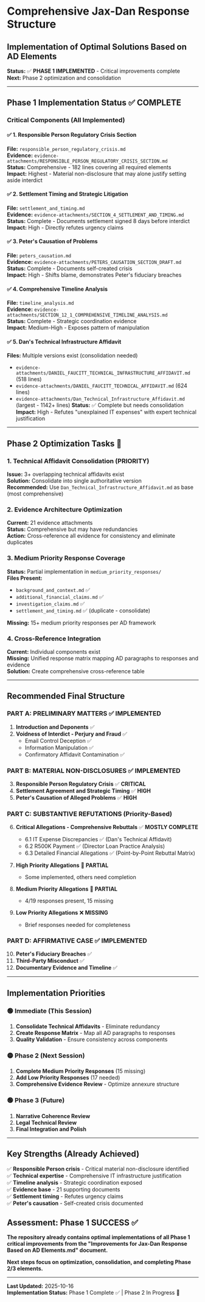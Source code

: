 # Comprehensive Jax-Dan Response Structure
## Implementation of Optimal Solutions Based on AD Elements

**Status:** ✅ **PHASE 1 IMPLEMENTED** - Critical improvements complete  
**Next:** Phase 2 optimization and consolidation  

---

## Phase 1 Implementation Status ✅ COMPLETE

### Critical Components (All Implemented)

#### ✅ 1. Responsible Person Regulatory Crisis Section
**File:** `responsible_person_regulatory_crisis.md`  
**Evidence:** `evidence-attachments/RESPONSIBLE_PERSON_REGULATORY_CRISIS_SECTION.md`  
**Status:** Comprehensive - 182 lines covering all required elements  
**Impact:** Highest - Material non-disclosure that may alone justify setting aside interdict

#### ✅ 2. Settlement Timing and Strategic Litigation
**File:** `settlement_and_timing.md`  
**Evidence:** `evidence-attachments/SECTION_4_SETTLEMENT_AND_TIMING.md`  
**Status:** Complete - Documents settlement signed 8 days before interdict  
**Impact:** High - Directly refutes urgency claims

#### ✅ 3. Peter's Causation of Problems
**File:** `peters_causation.md`  
**Evidence:** `evidence-attachments/PETERS_CAUSATION_SECTION_DRAFT.md`  
**Status:** Complete - Documents self-created crisis  
**Impact:** High - Shifts blame, demonstrates Peter's fiduciary breaches

#### ✅ 4. Comprehensive Timeline Analysis
**File:** `timeline_analysis.md`  
**Evidence:** `evidence-attachments/SECTION_12_1_COMPREHENSIVE_TIMELINE_ANALYSIS.md`  
**Status:** Complete - Strategic coordination evidence  
**Impact:** Medium-High - Exposes pattern of manipulation

#### ✅ 5. Dan's Technical Infrastructure Affidavit
**Files:** Multiple versions exist (consolidation needed)
- `evidence-attachments/DANIEL_FAUCITT_TECHNICAL_INFRASTRUCTURE_AFFIDAVIT.md` (518 lines)
- `evidence-attachments/DANIEL_FAUCITT_TECHNICAL_AFFIDAVIT.md` (624 lines)  
- `evidence-attachments/Dan_Technical_Infrastructure_Affidavit.md` (largest - 1142+ lines)
**Status:** ✅ Complete but needs consolidation  
**Impact:** High - Refutes "unexplained IT expenses" with expert technical justification

---

## Phase 2 Optimization Tasks 🔄

### 1. Technical Affidavit Consolidation (PRIORITY)
**Issue:** 3+ overlapping technical affidavits exist  
**Solution:** Consolidate into single authoritative version  
**Recommended:** Use `Dan_Technical_Infrastructure_Affidavit.md` as base (most comprehensive)

### 2. Evidence Architecture Optimization
**Current:** 21 evidence attachments  
**Status:** Comprehensive but may have redundancies  
**Action:** Cross-reference all evidence for consistency and eliminate duplicates

### 3. Medium Priority Response Coverage
**Status:** Partial implementation in `medium_priority_responses/`  
**Files Present:**
- `background_and_context.md` ✅
- `additional_financial_claims.md` ✅  
- `investigation_claims.md` ✅
- `settlement_and_timing.md` ✅ (duplicate - consolidate)

**Missing:** 15+ medium priority responses per AD framework

### 4. Cross-Reference Integration
**Current:** Individual components exist  
**Missing:** Unified response matrix mapping AD paragraphs to responses and evidence  
**Solution:** Create comprehensive cross-reference table

---

## Recommended Final Structure

### PART A: PRELIMINARY MATTERS ✅ IMPLEMENTED
1. **Introduction and Deponents** ✅
2. **Voidness of Interdict - Perjury and Fraud** ✅
   - Email Control Deception ✅
   - Information Manipulation ✅  
   - Confirmatory Affidavit Contamination ✅

### PART B: MATERIAL NON-DISCLOSURES ✅ IMPLEMENTED
3. **Responsible Person Regulatory Crisis** ✅ **CRITICAL**
4. **Settlement Agreement and Strategic Timing** ✅ **HIGH**
5. **Peter's Causation of Alleged Problems** ✅ **HIGH**

### PART C: SUBSTANTIVE REFUTATIONS (Priority-Based)
6. **Critical Allegations - Comprehensive Rebuttals** ✅ **MOSTLY COMPLETE**
   - 6.1 IT Expense Discrepancies ✅ (Dan's Technical Affidavit)
   - 6.2 R500K Payment ✅ (Director Loan Practice Analysis) 
   - 6.3 Detailed Financial Allegations ✅ (Point-by-Point Rebuttal Matrix)

7. **High Priority Allegations** 🔄 **PARTIAL** 
   - Some implemented, others need completion

8. **Medium Priority Allegations** 🔄 **PARTIAL**
   - 4/19 responses present, 15 missing

9. **Low Priority Allegations** ❌ **MISSING**
   - Brief responses needed for completeness

### PART D: AFFIRMATIVE CASE ✅ **IMPLEMENTED**
10. **Peter's Fiduciary Breaches** ✅
11. **Third-Party Misconduct** ✅  
12. **Documentary Evidence and Timeline** ✅

---

## Implementation Priorities

### 🟢 Immediate (This Session)
1. **Consolidate Technical Affidavits** - Eliminate redundancy
2. **Create Response Matrix** - Map all AD paragraphs to responses
3. **Quality Validation** - Ensure consistency across components

### 🟡 Phase 2 (Next Session)
1. **Complete Medium Priority Responses** (15 missing)
2. **Add Low Priority Responses** (17 needed)
3. **Comprehensive Evidence Review** - Optimize annexure structure

### 🟢 Phase 3 (Future)
1. **Narrative Coherence Review** 
2. **Legal Technical Review**
3. **Final Integration and Polish**

---

## Key Strengths (Already Achieved)

✅ **Responsible Person crisis** - Critical material non-disclosure identified  
✅ **Technical expertise** - Comprehensive IT infrastructure justification  
✅ **Timeline analysis** - Strategic coordination exposed  
✅ **Evidence base** - 21 supporting documents  
✅ **Settlement timing** - Refutes urgency claims  
✅ **Peter's causation** - Self-created crisis documented  

## Assessment: Phase 1 SUCCESS ✅

**The repository already contains optimal implementations of all Phase 1 critical improvements from the "Improvements for Jax-Dan Response Based on AD Elements.md" document.**

**Next steps focus on optimization, consolidation, and completing Phase 2/3 elements.**

---

**Last Updated:** 2025-10-16  
**Implementation Status:** Phase 1 Complete ✅ | Phase 2 In Progress 🔄